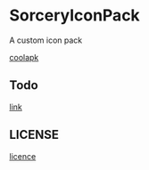 # SorceryIconPack

A custom icon pack

[coolapk](http://www.coolapk.com/apk/com.sorcerer.sorcery.iconpack)

## Todo

[link](https://github.com/sorcererXW/SorceryIconPack/blob/master/Plan.md)

## LICENSE

[licence](https://github.com/sorcererXW/SorceryIconPack/blob/master/LICENSE)
